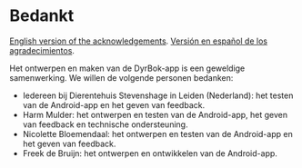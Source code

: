 # Bedankt

[English version of the acknowledgements](/documentation/english/acknowledgements.md).
[Versión en español de los agradecimientos](/documentation/spanish/acknowledgements.md).

Het ontwerpen en maken van de DyrBok-app is een geweldige samenwerking. We willen de volgende personen bedanken:
- Iedereen bij Dierentehuis Stevenshage in Leiden (Nederland): het testen van de Android-app en het geven van feedback.
- Harm Mulder: het ontwerpen en testen van de Android-app, het geven van feedback en technische ondersteuning.
- Nicolette Bloemendaal: het ontwerpen en testen van de Android-app en het geven van feedback.
- Freek de Bruijn: het ontwerpen en ontwikkelen van de Android-app.
